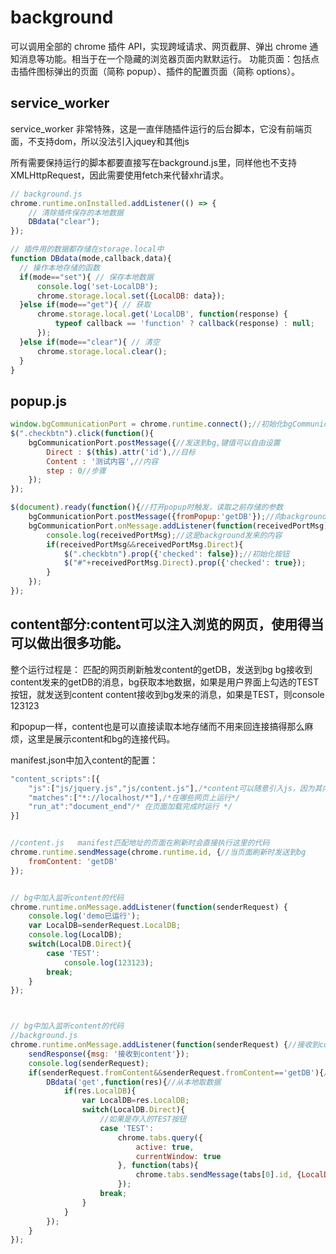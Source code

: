 # background
可以调用全部的 chrome 插件 API，实现跨域请求、网页截屏、弹出 chrome 通知消息等功能。相当于在一个隐藏的浏览器页面内默默运行。 功能页面：包括点击插件图标弹出的页面（简称 popup）、插件的配置页面（简称 options）。

## service_worker
service_worker 非常特殊，这是一直伴随插件运行的后台脚本，它没有前端页面，不支持dom，所以没法引入jquey和其他js

所有需要保持运行的脚本都要直接写在background.js里，同样他也不支持XMLHttpRequest，因此需要使用fetch来代替xhr请求。

```js
// background.js
chrome.runtime.onInstalled.addListener(() => {
    // 清除插件保存的本地数据
    DBdata("clear");
});

// 插件用的数据都存储在storage.local中
function DBdata(mode,callback,data){
  // 操作本地存储的函数
  if(mode=="set"){ // 保存本地数据
      console.log('set-LocalDB');
      chrome.storage.local.set({LocalDB: data});
  }else if(mode=="get"){ // 获取
      chrome.storage.local.get('LocalDB', function(response) {
          typeof callback == 'function' ? callback(response) : null;
      });
  }else if(mode=="clear"){ // 清空
      chrome.storage.local.clear();
  }
}
```

## popup.js
```js
window.bgCommunicationPort = chrome.runtime.connect();//初始化bgCommunicationPort
$(".checkbtn").click(function(){
	bgCommunicationPort.postMessage({//发送到bg,键值可以自由设置
        Direct : $(this).attr('id'),//目标
        Content : '测试内容',//内容
		step : 0//步骤
    });
});

$(document).ready(function(){//打开popup时触发，读取之前存储的参数
	bgCommunicationPort.postMessage({fromPopup:'getDB'});//向background发送消息
	bgCommunicationPort.onMessage.addListener(function(receivedPortMsg) {//监听background
		console.log(receivedPortMsg);//这是background发来的内容
		if(receivedPortMsg&&receivedPortMsg.Direct){
			$(".checkbtn").prop({'checked': false});//初始化按钮
			$("#"+receivedPortMsg.Direct).prop({'checked': true});
		}
	});
});
```

## content部分:content可以注入浏览的网页，使用得当可以做出很多功能。
整个运行过程是：
匹配的网页刷新触发content的getDB，发送到bg
bg接收到content发来的getDB的消息，bg获取本地数据，如果是用户界面上勾选的TEST按钮，就发送到content
content接收到bg发来的消息，如果是TEST，则console 123123

和popup一样，content也是可以直接读取本地存储而不用来回连接搞得那么麻烦，这里是展示content和bg的连接代码。

manifest.json中加入content的配置：
```js
"content_scripts":[{
	"js":["js/jquery.js","js/content.js"],/*content可以随意引入js，因为其内容会在浏览的网页上直接运行*/
	"matches":["*://localhost/*"],/*在哪些网页上运行*/
	"run_at":"document_end"/* 在页面加载完成时运行 */
}]


//content.js   manifest匹配地址的页面在刷新时会直接执行这里的代码
chrome.runtime.sendMessage(chrome.runtime.id, {//当页面刷新时发送到bg
    fromContent: 'getDB'
});


// bg中加入监听content的代码
chrome.runtime.onMessage.addListener(function(senderRequest) {
    console.log('demo已运行');
    var LocalDB=senderRequest.LocalDB;
    console.log(LocalDB);
    switch(LocalDB.Direct){
        case 'TEST':
            console.log(123123);
        break;
    }
});



// bg中加入监听content的代码
//background.js
chrome.runtime.onMessage.addListener(function(senderRequest) {//接收到content
	sendResponse({msg: '接收到content'});
    console.log(senderRequest);
    if(senderRequest.fromContent&&senderRequest.fromContent=='getDB'){//接收到fromContent:getDB
        DBdata('get',function(res){//从本地取数据
            if(res.LocalDB){
                var LocalDB=res.LocalDB;
                switch(LocalDB.Direct){
                	//如果是存入的TEST按钮
                    case 'TEST':
                        chrome.tabs.query({
                            active: true, 
                            currentWindow: true
                        }, function(tabs){
                            chrome.tabs.sendMessage(tabs[0].id, {LocalDB: LocalDB});//发送到content		
                        });
                    break;
                }
            }
        });
    }
});
```